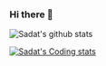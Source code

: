 ### Hi there 👋

![Sadat's github stats](https://github-readme-stats.vercel.app/api?username=Sadatakhtar&show_icons=true&theme=radical)

[![Sadat's Coding stats](https://github-readme-stats.vercel.app/api/wakatime?username=Sadatakhtar)](https://github.com/Hiba-moh/github-readme-stats)

<!--
**sadatakhtar/sadatakhtar** is a ✨ _special_ ✨ repository because its `README.md` (this file) appears on your GitHub profile.

Here are some ideas to get you started:

- 🔭 I’m currently working on ...
- 🌱 I’m currently learning ...
- 👯 I’m looking to collaborate on ...
- 🤔 I’m looking for help with ...
- 💬 Ask me about ...
- 📫 How to reach me: ...
- 😄 Pronouns: ...
- ⚡ Fun fact: ...
-->
